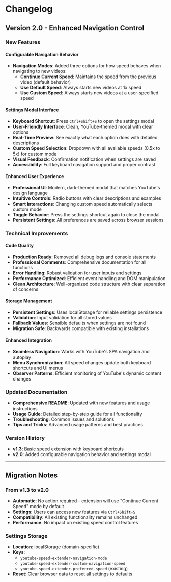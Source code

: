 # Changelog

## Version 2.0 - Enhanced Navigation Control

### New Features

#### Configurable Navigation Behavior
- **Navigation Modes**: Added three options for how speed behaves when navigating to new videos:
  - **Continue Current Speed**: Maintains the speed from the previous video (default behavior)
  - **Use Default Speed**: Always starts new videos at 1x speed
  - **Use Custom Speed**: Always starts new videos at a user-specified speed

#### Settings Modal Interface
- **Keyboard Shortcut**: Press `Ctrl+Shift+S` to open the settings modal
- **User-Friendly Interface**: Clean, YouTube-themed modal with clear options
- **Real-Time Preview**: See exactly what each option does with detailed descriptions
- **Custom Speed Selection**: Dropdown with all available speeds (0.5x to 5x) for custom mode
- **Visual Feedback**: Confirmation notification when settings are saved
- **Accessibility**: Full keyboard navigation support and proper contrast

#### Enhanced User Experience
- **Professional UI**: Modern, dark-themed modal that matches YouTube's design language
- **Intuitive Controls**: Radio buttons with clear descriptions and examples
- **Smart Interactions**: Changing custom speed automatically selects custom mode
- **Toggle Behavior**: Press the settings shortcut again to close the modal
- **Persistent Settings**: All preferences are saved across browser sessions

### Technical Improvements

#### Code Quality
- **Production Ready**: Removed all debug logs and console statements
- **Professional Comments**: Comprehensive documentation for all functions
- **Error Handling**: Robust validation for user inputs and settings
- **Performance Optimized**: Efficient event handling and DOM manipulation
- **Clean Architecture**: Well-organized code structure with clear separation of concerns

#### Storage Management
- **Persistent Settings**: Uses localStorage for reliable settings persistence
- **Validation**: Input validation for all stored values
- **Fallback Values**: Sensible defaults when settings are not found
- **Migration Safe**: Backwards compatible with existing installations

#### Enhanced Integration
- **Seamless Navigation**: Works with YouTube's SPA navigation and autoplay
- **Menu Synchronization**: All speed changes update both keyboard shortcuts and UI menus
- **Observer Patterns**: Efficient monitoring of YouTube's dynamic content changes

### Updated Documentation
- **Comprehensive README**: Updated with new features and usage instructions
- **Usage Guide**: Detailed step-by-step guide for all functionality
- **Troubleshooting**: Common issues and solutions
- **Tips and Tricks**: Advanced usage patterns and best practices

### Version History
- **v1.3**: Basic speed extension with keyboard shortcuts
- **v2.0**: Added configurable navigation behavior and settings modal

---

## Migration Notes

### From v1.3 to v2.0
- **Automatic**: No action required - extension will use "Continue Current Speed" mode by default
- **Settings**: Users can access new features via `Ctrl+Shift+S`
- **Compatibility**: All existing functionality remains unchanged
- **Performance**: No impact on existing speed control features

### Settings Storage
- **Location**: localStorage (domain-specific)
- **Keys**: 
  - `youtube-speed-extender-navigation-mode`
  - `youtube-speed-extender-custom-navigation-speed`
  - `youtube-speed-extender-preferred-speed` (existing)
- **Reset**: Clear browser data to reset all settings to defaults
